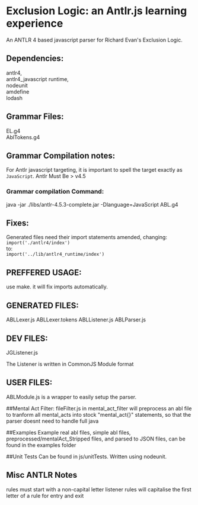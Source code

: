 # Exclusion Logic: an Antlr.js learning experience
An ANTLR 4 based javascript parser for Richard Evan's Exclusion Logic.

## Dependencies:
antlr4,  
antlr4_javascript runtime,  
nodeunit   
amdefine  
lodash

## Grammar Files:
EL.g4  
AblTokens.g4  


## Grammar Compilation notes:
For Antlr javascript targeting, it is important to spell the target exactly as `JavaScript`.
Antlr Must Be > v4.5

### Grammar compilation Command:
java -jar ./libs/antlr-4.5.3-complete.jar -Dlanguage=JavaScript ABL.g4

## Fixes:
Generated files need their import statements amended, changing:  
``` import('./antlr4/index') ```  
to:  
```	import('../lib/antlr4_runtime/index') ```  

## PREFFERED USAGE:
use make. it will fix imports automatically.

## GENERATED FILES:
ABLLexer.js
ABLLexer.tokens
ABLListener.js
ABLParser.js

## DEV FILES:
JGListener.js

The Listener is written in CommonJS Module format

## USER FILES:
ABLModule.js is a wrapper to easily setup the parser.

##Mental Act Filter:
fileFilter.js in mental_act_filter will preprocess an abl file to tranform all mental_acts into stock "mental_act{}" statements, so that the parser doesnt need to handle full java

##Examples
Example real abl files, simple abl files, preprocessed/mentalAct_Stripped files, and parsed to JSON files, can be found in the examples folder

##Unit Tests
Can be found in js/unitTests. Written using nodeunit.


## Misc ANTLR Notes
rules must start with a non-capital letter
listener rules will capitalise the first letter of a rule for entry and exit
